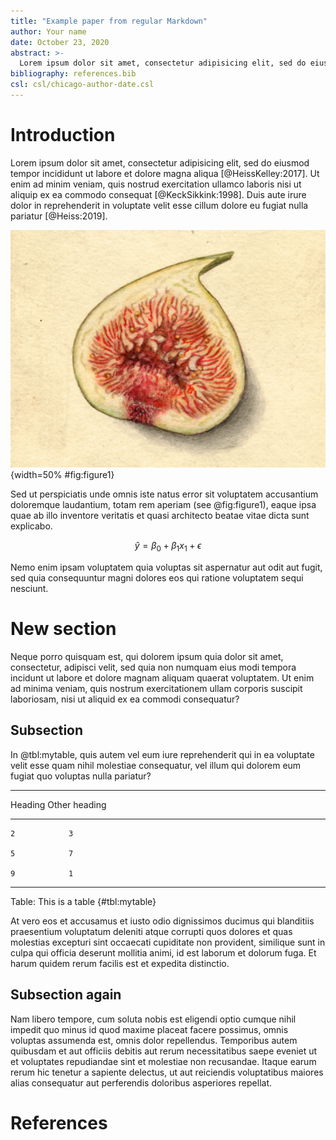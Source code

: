 ```yaml
---
title: "Example paper from regular Markdown"
author: Your name
date: October 23, 2020
abstract: >-
  Lorem ipsum dolor sit amet, consectetur adipisicing elit, sed do eiusmod tempor incididunt ut labore et dolore magna aliqua. Ut enim ad minim veniam, quis nostrud exercitation ullamco laboris nisi ut aliquip ex ea commodo consequat. Duis aute irure dolor in reprehenderit in voluptate velit esse cillum dolore eu fugiat nulla pariatur. Excepteur sint occaecat cupidatat non proident, sunt in culpa qui officia deserunt mollit anim id est laborum
bibliography: references.bib
csl: csl/chicago-author-date.csl
---
```


# Introduction

Lorem ipsum dolor sit amet, consectetur adipisicing elit, sed do eiusmod tempor incididunt ut labore et dolore magna aliqua [@HeissKelley:2017]. Ut enim ad minim veniam, quis nostrud exercitation ullamco laboris nisi ut aliquip ex ea commodo consequat [@KeckSikkink:1998]. Duis aute irure dolor in reprehenderit in voluptate velit esse cillum dolore eu fugiat nulla pariatur [@Heiss:2019].

![A nice fig](figures/fig1.jpg){width=50% #fig:figure1}

Sed ut perspiciatis unde omnis iste natus error sit voluptatem accusantium doloremque laudantium, totam rem aperiam (see @fig:figure1), eaque ipsa quae ab illo inventore veritatis et quasi architecto beatae vitae dicta sunt explicabo. 

$$
\hat{y} = \beta_0 + \beta_1 x_1 + \epsilon
$$

Nemo enim ipsam voluptatem quia voluptas sit aspernatur aut odit aut fugit, sed quia consequuntur magni dolores eos qui ratione voluptatem sequi nesciunt. 

# New section

Neque porro quisquam est, qui dolorem ipsum quia dolor sit amet, consectetur, adipisci velit, sed quia non numquam eius modi tempora incidunt ut labore et dolore magnam aliquam quaerat voluptatem. Ut enim ad minima veniam, quis nostrum exercitationem ullam corporis suscipit laboriosam, nisi ut aliquid ex ea commodi consequatur? 

## Subsection

In @tbl:mytable, quis autem vel eum iure reprehenderit qui in ea voluptate velit esse quam nihil molestiae consequatur, vel illum qui dolorem eum fugiat quo voluptas nulla pariatur?

-------------------------
 Heading   Other heading 
--------- ---------------
    2            3       

    5            7       

    9            1       
-------------------------

Table: This is a table {#tbl:mytable}

At vero eos et accusamus et iusto odio dignissimos ducimus qui blanditiis praesentium voluptatum deleniti atque corrupti quos dolores et quas molestias excepturi sint occaecati cupiditate non provident, similique sunt in culpa qui officia deserunt mollitia animi, id est laborum et dolorum fuga. Et harum quidem rerum facilis est et expedita distinctio. 

## Subsection again

Nam libero tempore, cum soluta nobis est eligendi optio cumque nihil impedit quo minus id quod maxime placeat facere possimus, omnis voluptas assumenda est, omnis dolor repellendus. Temporibus autem quibusdam et aut officiis debitis aut rerum necessitatibus saepe eveniet ut et voluptates repudiandae sint et molestiae non recusandae. Itaque earum rerum hic tenetur a sapiente delectus, ut aut reiciendis voluptatibus maiores alias consequatur aut perferendis doloribus asperiores repellat.

# References

